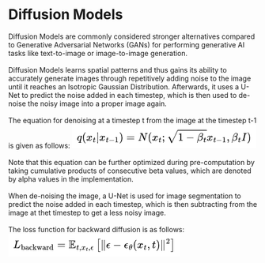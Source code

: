 # Diffusion Models

Diffusion Models are commonly considered stronger alternatives compared to Generative Adversarial Networks (GANs) for performing generative AI tasks like text-to-image or image-to-image generation.
<br><br>
Diffusion Models learns spatial patterns and thus gains its ability to accurately generate images through repetitively adding noise to the image until it reaches an Isotropic Gaussian Distribution. Afterwards, it uses a U-Net to predict the noise added in each timestep, which is then used to de-noise the noisy image into a proper image again.
<br><br>
The equation for denoising at a timestep t from the image at the timestep t-1 is given as follows:
![alt text](https://github.com/markhywang/diffusion-celeba/blob/main/assets/forward-eqn.png)
<br><br>
Note that this equation can be further optimized during pre-computation by taking cumulative products of consecutive beta values, which are denoted by alpha values in the implementation.
<br><br>
When de-noising the image, a U-Net is used for image segmentation to predict the noise added in each timestep, which is then subtracting from the image at thet timestep to get a less noisy image.
<br><br>
The loss function for backward diffusion is as follows:
![alt text](https://github.com/markhywang/diffusion-celeba/blob/main/assets/backward-eqn.png)
